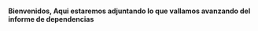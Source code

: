 <h4> Bienvenidos, Aqui estaremos adjuntando lo que vallamos avanzando del informe de dependencias </h4>



